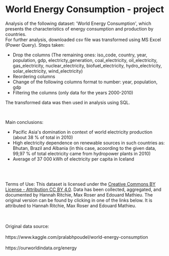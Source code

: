 # World Energy Consumption - project
Analysis of the following dataset: 'World Energy Consumption', which presents the characteristics of energy consumption and production by countries.
<br/>
For further analysis, downloaded csv file was transformed using MS Excel (Power Query). Steps taken:
- Drop the columns (The remaining ones: iso_code, country, year, population, gdp, electricty_generation, coal_electricity, oil_electricity, gas_electricity, nuclear_electricity, biofuel_electricity, hydro_electricity, solar_electricity, wind_electricity)
- Reordering columns
- Change of the following columns format to number: year, population, gdp
- Filtering the columns (only data for the years 2000-2010)

The transformed data was then used in analysis using SQL.

<br/>

Main conclusions:
- Pacific Asia's domination in context of world electricity production (about 38 % of total in 2010)
- High electricity dependence on renewable sources in such countries as:  Bhutan, Brazil and Albania (in this case, acoording to the given data, 99,97 % of total electricity came from hydropower plants in 2010)
- Average of 37 000 kWh of electricity per capita in Iceland
								

<br/>
<br/>

Terms of Use: This dataset is licensed under the [Creative Commons BY License - Attribution CC BY 4.0](https://creativecommons.org/licenses/by/4.0/). Data has been collected, aggregated, and documented by Hannah Ritchie, Max Roser and Edouard Mathieu. The original version can be found by clicking in one of the links below. It is attributed to Hannah Ritchie, Max Roser and Edouard Mathieu.

<br/>
<br/>
Original data source:
<br/>
<br/>https://www.kaggle.com/pralabhpoudel/world-energy-consumption<br/>
<br/>
https://ourworldindata.org/energy 
